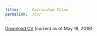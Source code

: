 ```yaml
---
title:      Curriculum Vitae
permalink:  /cv/
---
```


<a href="{{ 'assets/content/misc/AlinaAvanesyanCV.pdf' | relative_url }}">Download CV</a> (current as of May 18, 2018)
